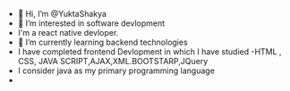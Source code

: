 - 👋 Hi, I’m @YuktaShakya
- 👀 I’m interested in software devlopment
- I'm a react native devloper.
- 🌱 I’m currently learning backend technologies
- I have completed frontend Devlopment in which I have studied -HTML , CSS, JAVA SCRIPT,AJAX,XML.BOOTSTARP,JQuery
- I consider java as my primary programming language
- 

<!---
YuktaShakya/YuktaShakya is a ✨ special ✨ repository because its `README.md` (this file) appears on your GitHub profile.
You can click the Preview link to take a look at your changes.
--->
